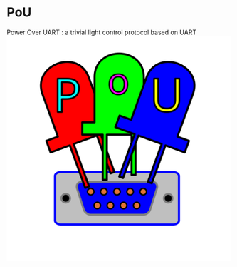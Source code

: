 # PoU
Power Over UART : a trivial light control protocol based on UART
![Logo](https://github.com/lithium333/PoU/blob/main/logo.png?raw=true)

